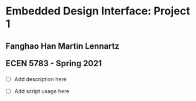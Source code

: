 
<h1>Embedded Design Interface: Project 1</h1>

<h2>
Fanghao Han  
Martin Lennartz  
  
ECEN 5783 - Spring 2021  
</h2>

- [ ] Add description here

- [ ] Add script usage here

